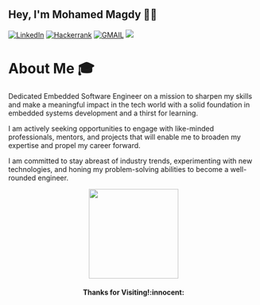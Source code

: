 ## Hey, I'm Mohamed Magdy 👋😃

<p align="left">
    <a href="https://www.linkedin.com/in/mohamedgarrah/"><img src="https://img.shields.io/badge/LinkedIn-%230177B5?style=flat&logo=linkedin&logoColor=white" alt="LinkedIn" title="LinkedIn"/></a>
    <a href="https://www.hackerrank.com/Mohamed_Garrah"><img src="https://img.shields.io/badge/-Hackerrank-islamicgreen?style=flat&logo=HackerRank&logoColor=black" alt="Hackerrank" title="Hackerrank"/></a>
    <a href="mailto:mohamedmagdygarrah@gmail.com"><img img src="https://img.shields.io/badge/-Gmail-c14438?style=flat&logo=Gmail&logoColor=white" alt="GMAIL" title="GMAIL"/></a>
     <a href="https://www.facebook.com/mohamed.magdy.73307" alt="Facebook" title="Facebook" ><img src="https://img.shields.io/badge/Facebook-%231877F2.svg?style=falt&logo=facebook&logoColor=white"/></a>
  </p>



# About Me 🎓
Dedicated Embedded Software Engineer on a mission to sharpen my skills and make a meaningful impact in the tech world with a solid foundation in embedded systems development and a thirst for learning.

I am actively seeking opportunities to engage with like-minded professionals, mentors, and projects that will enable me to broaden my expertise and propel my career forward.

I am committed to stay abreast of industry trends, experimenting with new technologies, and honing my problem-solving abilities to become a well-rounded engineer.


<p align="center">
<a href="https://github.com/MohamedMagdyJarrah">
  <img height="180em" src="https://github-readme-stats-eight-theta.vercel.app/api/top-langs/?username=MohamedMagdyJarrah&layout=compact&langs_count=8&theme=algolia"/>
</a>
</p>

<h4 align="center"> Thanks for Visiting!:innocent:</h4>
